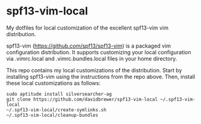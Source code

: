 spf13-vim-local
===============

My dotfiles for local customization of the excellent spf13-vim vim distribution.

spf13-vim (https://github.com/spf13/spf13-vim) is a packaged vim configuration
distribution.  It supports customizing your local configuration via
.vimrc.local and .vimrc.bundles.local files in your home directory. 

This repo contains my local customizations of the distribution. Start by
installing spf13-vim using the instructions from the repo above. Then, install
these local customizations as follows:

    sudo aptitude install silversearcher-ag
    git clone https://github.com/davidbrewer/spf13-vim-local ~/.spf13-vim-local
    ~/.spf13-vim-local/create-symlinks.sh
    ~/.spf13-vim-local/cleanup-bundles
